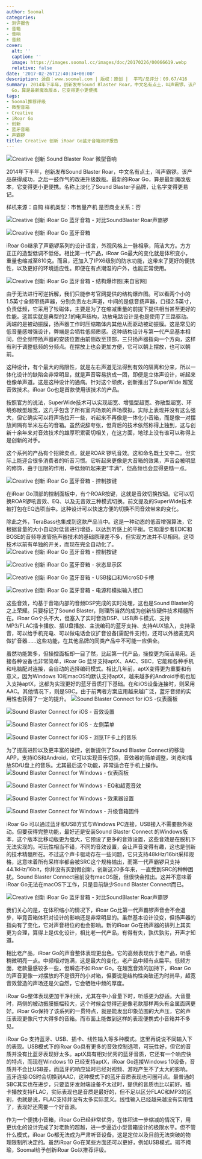 ```yaml
---
author: Soomal
categories:
- 测评报告
- 音箱
- 音响
- 音频
cover:
  alt: ''
  caption: ''
  image: https://images.soomal.cc/images/doc/20170226/00066619.webp
  relative: false
date: '2017-02-26T12:40:34+08:00'
description: 源自：www.soomal.com | 版权：原创 |  平均/总评分：09.67/416
summary: 2014年下半年，创新发布Sound Blaster Roar，中文名有点土，叫声霸锣。该产品获得成功，之后一鼓作气的改进升级数版。最新的iRoar
  Go，算是最新魔改版本，它变得更小更便携
tags:
- Soomal推荐评级
- 微型音箱
- Creative
- iRoar Go
- 创新
- 蓝牙音箱
- 声霸锣
title: Creative 创新 iRoar Go蓝牙音箱测评报告
---
```


![Creative 创新 Sound Blaster Roar 微型音响](https://images.soomal.cc/images/doc/20140915/00046027.webp)



2014年下半年，创新发布Sound Blaster Roar，中文名有点土，叫声霸锣。该产品获得成功，之后一鼓作气的改进升级数版。最新的iRoar Go，算是最新魔改版本，它变得更小更便携。名称上淡化了Sound Blaster子品牌，让名字变得更易记。


样机来源：自购
样机类型：市售量产机
是否商业关系：否

![Creative 创新 iRoar Go 蓝牙音箱 - 对比SoundBlaster Roar声霸锣](https://images.soomal.cc/images/doc/20170211/00066369.webp)




![Creative 创新 iRoar Go 蓝牙音箱](https://images.soomal.cc/images/doc/20170211/00066364.webp)




iRoar Go继承了声霸锣系列的设计语言，外观风格上一脉相承，简洁大方。方方正正的造型低调不低俗。相比第一代产品，iRoar Go最大的变化就是体积变小，重量也缩减至810克。而且，还加入了IPX6级别的防水功能，这带来了更好的便携性，以及更好的环境适应性。即便在有点潮湿的户外，也能正常使用。

![Creative 创新 iRoar Go 蓝牙音箱 - 结构爆炸图[来自官网]](https://images.soomal.cc/images/doc/20170224/00066609.webp)




由于无法进行可逆拆解，我们只能参考官网提供的结构爆炸图。可以看两个小的1.5英寸全频带扬声器，分别负责左右声道，中间的是低音扬声器，口径2.5英寸，负责低频，它采用了钕磁体，主要是为了在缩减重量的前提下提供相当甚至更好的性能。这其实就是典型的2.1的电声结构，功放电路设计是也是使用了三路驱动。两端的是被动振膜，扬声器工作时压缩箱体内其他从而驱动被动振膜。这是常见的低音量感增强设计，弊端是会牺牲低频质感。这种结构设计与第一代产品基本相同，但全频带扬声器的安装位置由前侧改至顶部，三只扬声器指向一个方向，这样有利于调整低频的分频点。在摆放上也会更加方便，它可以朝上摆放，也可以朝前。

这种设计，有个最大的局限性，就是左右声道无法得到有效的隔离和分来，所以一体化设计的缺陷会非常明显，就是声音容易挤成一团，即便是立体声设计，听起来也像单声道。这是这种设计的通病。针对这个顽疾，创新推出了SuperWide 超宽音效技术。iRoar Go也是首款使用该技术的产品。

按照官方的说法，SuperWide技术可以实现超宽、增强型超宽、弥散型超宽、环境弥散型超宽，这几乎包含了所有室内场景的声场模拟。实际上表现并没有这么强大，但它确实可以将声场拉开一些，听起来不再像是一体化小音箱，而是像一对摆放间隔有半米左右的音箱。虽然说辞夸张，但背后的技术依然称得上独到，这与创新十余年来对音效技术的雄厚积累密切相关，在这方面，地球上没有谁可以称得上是创新的对手。

这个系列的产品有个招牌卖点，就是ROAR 锣吼音效。这和命名既土又中二。但实际上能迎合很多消费者的听音习惯。它听起来更像是大音箱的效果，声音会被明显的修饰，由于压限的作用，中低频听起来更“丰满”，但高频也会显得更糙一点。

![Creative 创新 iRoar Go 蓝牙音箱 - 控制按键](https://images.soomal.cc/images/doc/20170211/00066351.webp)




在iRoar Go顶部的控制面板中，有个ROAR按键，这就是音效切换按钮。它可以切换ROAR锣吼音效、EQ、以及无音效三种模式切换。前文提及的SuperWide技术被打包在EQ选项当中。这种设计可以快速方便的切换不同音效带来的变化。

除此之外，TeraBass也集成到这款产品当中。这是一种动态的低音增强算法，它根据音量的大小自动对低音进行增益，以达到听感上的平衡。它和漫步者EDIC和BOSE的音频导波管扬声器技术的基础原理差不多，但实现方法并不尽相同。这项技术以前有单独的开关，而现在完全自动化了。
![Creative 创新 iRoar Go 蓝牙音箱 - 控制按键](https://images.soomal.cc/images/doc/20170211/00066352_01.webp)




![Creative 创新 iRoar Go 蓝牙音箱 - 状态显示区](https://images.soomal.cc/images/doc/20170211/00066353_01.webp)




![Creative 创新 iRoar Go 蓝牙音箱 - USB接口和MicroSD卡槽](https://images.soomal.cc/images/doc/20170211/00066359_01.webp)




![Creative 创新 iRoar Go 蓝牙音箱 - 电源和模拟输入接口](https://images.soomal.cc/images/doc/20170211/00066358_01.webp)




这些音效，均基于音箱内部的音频DSP完成的实时处理，这也是Sound Blaster的之上荣耀。只要标记了Sound Blaster，则理所当然的成为创新软硬件技术精髓所在。iRoar Go个头不大，但塞入了实时音效DSP、USB声卡模式、支持MP3/FLAC插卡播放、插U盘播放、主流编码的蓝牙支持、支持AUX输入，支持录音，可以给手机充电、可以做电话会议扩音设备[需配件支持]，还可以外接麦克风做扩音器……这些功能，在其他品牌的同类产品中不可能一应俱全。

虽然功能繁多，但操控面板却一目了然，比起第一代产品，操控更为简洁易用。连接各种设备也非常简单，iRoar Go 蓝牙支持aptX、AAC、SBC，它能和各种手机和电脑配对连接，会自动的选择编码模式。相比几年前，aptX变得更为重要和有意义，因为Windows 10和macOS均默认支持aptX，越来越多的Android手机也加入支持aptX，这都为实现更好的蓝牙音质打下基础。在和iOS设备连接时，则采用AAC。其他情况下，则是SBC。由于前两者方案应用越来越广泛，蓝牙音频的实用性也获得了一定的提升。
![Sound Blaster Connect for iOS -仪表面板](https://images.soomal.cc/images/doc/20170225/00066610_01.webp)




![Sound Blaster Connect for iOS - 音效设置](https://images.soomal.cc/images/doc/20170225/00066611_01.webp)




![Sound Blaster Connect for iOS - 左侧菜单](https://images.soomal.cc/images/doc/20170225/00066612_01.webp)




![Sound Blaster Connect for iOS - 浏览TF卡上的音乐](https://images.soomal.cc/images/doc/20170225/00066613_01.webp)




为了提高进阶以及更丰富的操控，创新提供了Sound Blaster Connect的移动APP，支持iOS和Android，它可以实现音乐切换，音效器的简单调整，浏览和播放SD/U盘上的音乐。尤其最后这个功能，非常适合在手机上操作。
![Sound Blaster Connect for Windows - 仪表面板](https://images.soomal.cc/images/doc/20170225/00066614_01.webp)




![Sound Blaster Connect for Windows - EQ和超宽音效](https://images.soomal.cc/images/doc/20170225/00066615_01.webp)




![Sound Blaster Connect for Windows - 效果器设置](https://images.soomal.cc/images/doc/20170225/00066616_01.webp)




![Sound Blaster Connect for Windows - 升级音箱固件](https://images.soomal.cc/images/doc/20170225/00066617_01.webp)




iRoar Go 可以通过蓝牙和USB方式与Windows PC连接，USB接入不需要额外驱动。但要获得完整功能，最好还是安装Sound Blaster Connect 的Windows版本，这个版本比移动版更为强大，它预设了更多的音效设置，这些音效是在脱机下无法实现的。可玩性相当不错，不同的音效设置，会让声音变得有趣，这也是创新的技术精髓所在。不过这个声卡驱动存在一些问题，它只支持48kHz/16bit采样规格，这意味着所有采样率都会被SRC这个规格输出，而第一代声霸锣只支持44.1kHz/16bit，你并没有买到假创新，创新这20多年来，一直受到SRC的种种困扰。Sound Blaster Connect目前没有macOS版，但很快会推出。这并不意味着iRoar Go无法在macOS下工作，只是目前缺少Sound Blaster Connect而已。

![Creative 创新 iRoar Go 蓝牙音箱 - 对比SoundBlaster Roar声霸锣](https://images.soomal.cc/images/doc/20170211/00066368.webp)




我们关心的是，在体积缩小的情况下，iRoar Go比第一代声霸锣声音会不会退步，毕竟音箱体积对设计的影响还是非常明显的。虽然基本设计没变，但扬声器的指向有了变化，它对声音相位的也会影响。新的iRoar Go在扬声器的排列上其实更为合理，算得上是优化设计，相比老一代产品，有得有失，孰优孰劣，开声才知道。

相比老产品，iRoar Go的声音整体表现更出色。它的高频表现优于老产品，听感稍微明亮一点。中频相对饱满，这是最大的变化，老产品中频有点扁平。低频方面，老款量感较多一些，但瞬态不如iRoar Go。在超宽音效的加持下，iRoar Go的声音更像一对摆放的不是很开的小对箱，但要说是结构性突破还为时尚早，超宽音效营造的声场还是欠自然，它会牺牲中频的厚度。

iRoar Go整体表现更加干净利索，尤其在中小音量下时，听感更为舒适。大音量时，两侧的被动振膜振幅较大，这个时候会觉得还是像老款那样两头有金属面网更好。iRoar Go保持了该系列的一贯特点，就是能发出印象范围的大声压，它的声压表现更像尺寸大得多的音箱。而市面上能做到这样的表现便携式小音箱并不多见。

iRoar Go 支持蓝牙、USB、插卡、线性输入等多种模式。这里再说说不同输入下的表现。USB模式下的iRoar Go具有更多的音效控制选项，可玩性好，但它的音质并没有比蓝牙表现好太多。aptX具有相对优秀的蓝牙音质，它还有一个响应快的特点，而现在Windows 10 已经支持aptX，iRoar Go连接Windows 10设备，音质并不会比USB差，而蓝牙的响应延时已经对视频、游戏产生不了太大的影响。蓝牙连接iOS时会切换到AAC，这种模式下的蓝牙音质表现也可圈可点。最普通的SBC其实也在进步，只要蓝牙发射端设备不太过时，提供的音质也比以前好。插卡播放支持FLAC，实际表现也是音质是最好的，但不足以区分FLAC和MP3的区别，也就是说，FLAC支持并没有太多实际意义。线性输入已经越来越没有实用性了，表现好还需要一个好音源。

作为一个便携小音箱，iRoar Go已经非常优秀，在体积进一步缩减的情况下，用更优化的设计完成了对老款的超越，进一步逼近小型音箱设计的极限水平。但不管什么模式，iRoar Go都无法成为严肃听音设备。这是定位以及目前无法突破的物理限制所决定的。虽然iRoar Go在某些方面还可以更好，例如USB模式。瑕不掩瑜，Soomal给予创新iRoar Go以推荐评级。
